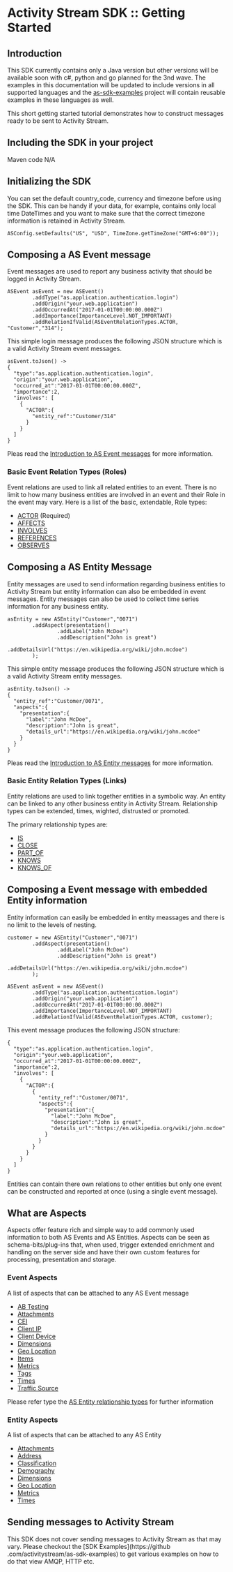 # Activity Stream SDK :: Getting Started 

## Introduction
This SDK currently contains only a Java version but other versions will be available soon with c#, python and go planned for the 3nd wave.
The examples in this documentation will be updated to include versions in all supported languages and the 
[as-sdk-examples](https://github.com/activitystream/as-sdk-examples) project will contain reusable examples in these languages as well.

This short getting started tutorial demonstrates how to construct messages ready to be sent to Activity Stream.  

## Including the SDK in your project
Maven code N/A

## Initializing the SDK
You can set the default country_code, currency and timezone before using the SDK. This can be handy if your data, for example, contains only local time 
DateTimes and you want to make sure that the correct timezone information is retained in Activity Stream. 
```
ASConfig.setDefaults("US", "USD", TimeZone.getTimeZone("GMT+6:00"));
```

## Composing a AS Event message
Event messages are used to report any business activity that should be logged in Activity Stream.
```
ASEvent asEvent = new ASEvent()
        .addType("as.application.authentication.login")
        .addOrigin("your.web.application")
        .addOccurredAt("2017-01-01T00:00:00.000Z")
        .addImportance(ImportanceLevel.NOT_IMPORTANT)
        .addRelationIfValid(ASEventRelationTypes.ACTOR, "Customer","314");
```
This simple login message produces the following JSON structure which is a valid Activity Stream event messages.
```
asEvent.toJson() -> 
{
  "type":"as.application.authentication.login",
  "origin":"your.web.application",
  "occurred_at":"2017-01-01T00:00:00.000Z",
  "importance":2, 
  "involves": [
    {
      "ACTOR":{
        "entity_ref":"Customer/314"
      }
    }
  ]
}
``` 
Pleas read the [Introduction to AS Event messages](as-event-messages) for more information.

### Basic Event Relation Types (Roles)
Event relations are used to link all related entities to an event. There is no limit to how many business entities are involved in an event and their Role
 in the event may vary. Here is a list of the basic, extendable, Role types:
  
  - [ACTOR](as-event-relations#actor) (Required) 
  - [AFFECTS](as-event-relations#affects) 
  - [INVOLVES](as-event-relations#involves)
  - [REFERENCES](as-event-relations#references)
  - [OBSERVES](as-event-relations#observes)

## Composing a AS Entity Message
Entity messages are used to send information regarding business entities to Activity Stream but entity information can also be embedded in event messages. 
Entity messages can also be used to collect time series information for any business entity.  
```
asEntity = new ASEntity("Customer","0071")
        .addAspect(presentation()
                .addLabel("John McDoe")
                .addDescription("John is great")
                .addDetailsUrl("https://en.wikipedia.org/wiki/john.mcdoe")
        );
```
This simple entity message produces the following JSON structure which is a valid Activity Stream entity messages.
```
asEntity.toJson() ->
{
  "entity_ref":"Customer/0071",
  "aspects":{
    "presentation":{
      "label":"John McDoe",
      "description":"John is great",
      "details_url":"https://en.wikipedia.org/wiki/john.mcdoe"
    }
  }
}
``` 
Pleas read the [Introduction to AS Entity messages](as-entity-messages) for more information.

### Basic Entity Relation Types (Links) 
Entity relations are used to link together entities in a symbolic way. An entity can be linked to any other business entity in Activity Stream. Relationship 
types can be extended, times, wighted, distrusted or promoted.

The primary relationship types are:   

  - [IS](as-entity-relations#is) 
  - [CLOSE](as-entity-relations#close)
  - [PART_OF](as-entity-relations#part-of)
  - [KNOWS](as-entity-relations#knows) 
  - [KNOWS_OF](as-entity-relations#knows-of)


## Composing a Event message with embedded Entity information
Entity information can easily be embedded in entity meassages and there is no limit to the levels of nesting.
```
customer = new ASEntity("Customer","0071")
        .addAspect(presentation()
                .addLabel("John McDoe")
                .addDescription("John is great")
                .addDetailsUrl("https://en.wikipedia.org/wiki/john.mcdoe")
        );

ASEvent asEvent = new ASEvent()
        .addType("as.application.authentication.login")
        .addOrigin("your.web.application")
        .addOccurredAt("2017-01-01T00:00:00.000Z")
        .addImportance(ImportanceLevel.NOT_IMPORTANT)
        .addRelationIfValid(ASEventRelationTypes.ACTOR, customer);
```
This event message produces the following JSON structure:
```
{
  "type":"as.application.authentication.login",
  "origin":"your.web.application",
  "occurred_at":"2017-01-01T00:00:00.000Z",
  "importance":2, 
  "involves": [
    {
      "ACTOR":{
        {
          "entity_ref":"Customer/0071",
          "aspects":{
            "presentation":{
              "label":"John McDoe",
              "description":"John is great",
              "details_url":"https://en.wikipedia.org/wiki/john.mcdoe"
            }
          }
        }      
      }
    }
  ]
}

```
Entities can contain there own relations to other entities but only one event can be constructed and reported at once (using a single event message).
  
## What are Aspects 
Aspects offer feature rich and simple way to add commonly used information to both AS Events and AS Entities. Aspects can be seen as schema-bits/plug-ins 
that, when used, trigger extended enrichment and handling on the server side and have their own custom features for processing, presentation and storage.
  
### Event Aspects
A list of aspects that can be attached to any AS Event message 

  - [AB Testing](as-aspects#ab-testing)  
  - [Attachments](as-aspects#attachemnts)  
  - [CEI](as-aspects#cei)  
  - [Client IP](as-aspects#client-ip)  
  - [Client Device](as-aspects#client-device)  
  - [Dimensions](as-aspects#dimensions)    
  - [Geo Location](as-aspects#geo-location)    
  - [Items](as-aspects#items)
  - [Metrics](as-aspects#metrics)
  - [Tags](as-aspects#tags)
  - [Times](as-aspects#times)
  - [Traffic Source](as-aspects#traffic-sources)

Please refer type the [AS Entity relationship types]() for further information

### Entity Aspects
A list of aspects that can be attached to any AS Entity

  - [Attachments](as-aspects#attachemnts)  
  - [Address](as-aspects#address)  
  - [Classification](as-aspects#classification)    
  - [Demography](as-aspects#demography)    
  - [Dimensions](as-aspects#dimensions)    
  - [Geo Location](as-aspects#geo-location)    
  - [Metrics](as-aspects#metrics)
  - [Times](as-aspects#times)

## Sending messages to Activity Stream
This SDK does not cover sending messages to Activity Stream as that may vary. Please checkout the [SDK Examples](https://github
.com/activitystream/as-sdk-examples) to get various examples on how to do that view AMQP, HTTP etc.